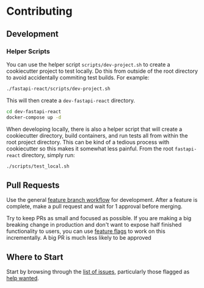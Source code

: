 # Contributing

## Development

### Helper Scripts

You can use the helper script `scripts/dev-project.sh` to create a cookiecutter
project to test locally.  Do this from outside of the root directory to avoid
accidentally commiting test builds.  For example:

```bash
./fastapi-react/scripts/dev-project.sh
```

This will then create a `dev-fastapi-react` directory.

```bash
cd dev-fastapi-react
docker-compose up -d
```

When developing locally, there is also a helper script that will create a cookiecutter directory, build containers, and run tests all from within the root project directory.  This can be kind of a tedious process with cookiecutter so this makes it somewhat less painful.  From the root `fastapi-react` directory, simply run:

```bash
./scripts/test_local.sh
```

## Pull Requests

Use the general [feature branch
workflow](https://www.atlassian.com/git/tutorials/comparing-workflows/feature-branch-workflow)
for development. After a feature is complete, make a pull request and wait for 1
approval before merging.

Try to keep PRs as small and focused as possible. If you are making a big
breaking change in production and don't want to expose half finished
functionality to users, you can use [feature
flags](https://www.martinfowler.com/articles/feature-toggles.html) to work on
this incrementally.  A big PR is much less likely to be approved

## Where to Start

Start by browsing through the [list of issues](https://github.com/Buuntu/fastapi-react/issues), particularly those flagged as [help wanted](https://github.com/Buuntu/fastapi-react/issues?q=is%3Aopen+is%3Aissue+label%3A%22help+wanted%22).
